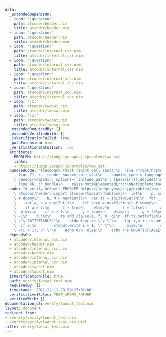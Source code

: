 ```yaml
---
data:
  _extendedDependsOn:
  - icon: ':question:'
    path: atcoder/header.nim
    title: atcoder/header.nim
  - icon: ':question:'
    path: atcoder/header.nim
    title: atcoder/header.nim
  - icon: ':question:'
    path: atcoder/internal_csr.nim
    title: atcoder/internal_csr.nim
  - icon: ':question:'
    path: atcoder/internal_csr.nim
    title: atcoder/internal_csr.nim
  - icon: ':question:'
    path: atcoder/internal_scc.nim
    title: atcoder/internal_scc.nim
  - icon: ':question:'
    path: atcoder/internal_scc.nim
    title: atcoder/internal_scc.nim
  - icon: ':x:'
    path: atcoder/twosat.nim
    title: atcoder/twosat.nim
  - icon: ':x:'
    path: atcoder/twosat.nim
    title: atcoder/twosat.nim
  _extendedRequiredBy: []
  _extendedVerifiedWith: []
  _isVerificationFailed: true
  _pathExtension: nim
  _verificationStatusIcon: ':x:'
  attributes:
    PROBLEM: https://judge.yosupo.jp/problem/two_sat
    links:
    - https://judge.yosupo.jp/problem/two_sat
  bundledCode: "Traceback (most recent call last):\n  File \"/opt/hostedtoolcache/Python/3.10.6/x64/lib/python3.10/site-packages/onlinejudge_verify/documentation/build.py\"\
    , line 71, in _render_source_code_stat\n    bundled_code = language.bundle(stat.path,\
    \ basedir=basedir, options={'include_paths': [basedir]}).decode()\n  File \"/opt/hostedtoolcache/Python/3.10.6/x64/lib/python3.10/site-packages/onlinejudge_verify/languages/nim.py\"\
    , line 86, in bundle\n    raise NotImplementedError\nNotImplementedError\n"
  code: "# verify-helper: PROBLEM https://judge.yosupo.jp/problem/two_sat\n\ninclude\
    \ atcoder/header\nimport atcoder/twosat\n\nblock:\n  let\n    p, cnf = nextString()\
    \ # dummy\n    N, M = nextInt()\n  var ts = initTwoSat(N)\n  for _ in 0..<M:\n\
    \    var a, b = nextInt()\n    let zero = nextString() # summy\n    var f, g:bool\n\
    \    if a > 0:\n      f = true\n    else:\n      f = false\n      a *= -1\n  \
    \  a.dec\n    if b > 0:\n      g = true\n    else:\n      g = false\n      b *=\
    \ -1\n    b.dec\n    ts.add_clause(a, f, b, g)\n  if ts.satisfiable:\n    echo\
    \ \"s SATISFIABLE\"\n    stdout.write \"v \"\n    for i,a in ts.answer:\n    \
    \  if a:\n        stdout.write i + 1, \" \"\n      else:\n        stdout.write\
    \ -(i + 1), \" \"\n    echo 0\n  else:\n    echo \"s UNSATISFIABLE\"\n"
  dependsOn:
  - atcoder/internal_scc.nim
  - atcoder/header.nim
  - atcoder/internal_scc.nim
  - atcoder/header.nim
  - atcoder/internal_csr.nim
  - atcoder/internal_csr.nim
  - atcoder/twosat.nim
  - atcoder/twosat.nim
  isVerificationFile: true
  path: verify/twosat_test.nim
  requiredBy: []
  timestamp: '2021-12-11 23:59:27+09:00'
  verificationStatus: TEST_WRONG_ANSWER
  verifiedWith: []
documentation_of: verify/twosat_test.nim
layout: document
redirect_from:
- /verify/verify/twosat_test.nim
- /verify/verify/twosat_test.nim.html
title: verify/twosat_test.nim
---
```

